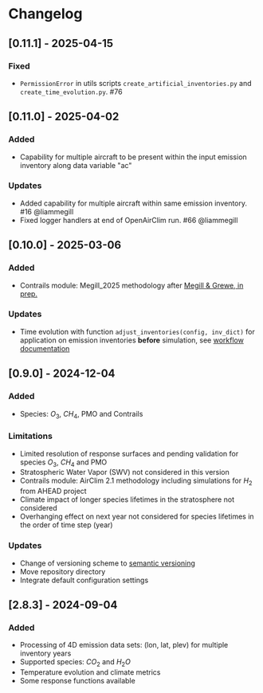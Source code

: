 # Changelog

## [0.11.1] - 2025-04-15

### Fixed
- `PermissionError` in utils scripts `create_artificial_inventories.py` and `create_time_evolution.py`. #76


## [0.11.0] - 2025-04-02

### Added

- Capability for multiple aircraft to be present within the input emission inventory along data variable "ac"

### Updates

- Added capability for multiple aircraft within same emission inventory. #16 @liammegill
- Fixed logger handlers at end of OpenAirClim run. #66 @liammegill

## [0.10.0] - 2025-03-06

### Added

- Contrails module: Megill_2025 methodology after [Megill & Grewe, in prep.]( https://doi.org/10.5194/egusphere-2024-3398)

### Updates

- Time evolution with function `adjust_inventories(config, inv_dict)` for application on emission inventories **before** simulation, see [workflow documentation](docs/workflows/workflows.md)

## [0.9.0] - 2024-12-04

### Added

- Species: $O_3$, $CH_4$, PMO and Contrails

### Limitations

- Limited resolution of response surfaces and pending validation for species $O_3$, $CH_4$ and PMO
- Stratospheric Water Vapor (SWV) not considered in this version
- Contrails module: AirClim 2.1 methodology including simulations for $H_2$ from AHEAD project
- Climate impact of longer species lifetimes in the stratosphere not considered
- Overhanging effect on next year not considered for species lifetimes in the order of time step (year)

### Updates

- Change of versioning scheme to [semantic versioning](https://semver.org/)
- Move repository directory
- Integrate default configuration settings

## [2.8.3] - 2024-09-04

### Added

- Processing of 4D emission data sets: (lon, lat, plev) for multiple inventory years
- Supported species: $CO_2$ and $H_2O$
- Temperature evolution and climate metrics
- Some response functions available